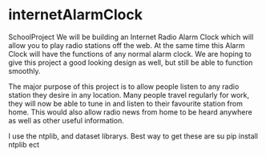 internetAlarmClock
==================

SchoolProject
We will be building an Internet Radio Alarm Clock which will allow you to play radio stations off the web.  At the same time this Alarm Clock will have the functions of any normal alarm clock.  We are hoping to give this project a good looking design as well, but still be able to function smoothly.

The major purpose of this project is to allow people listen to any radio station they desire in any location.  Many people travel regularly for work, they will now be able to tune in and listen to their favourite station from home.  This would also allow radio news from home to be heard anywhere as well as other useful information.


I use the ntplib, and dataset librarys. Best way to get these are su  pip install ntplib ect
